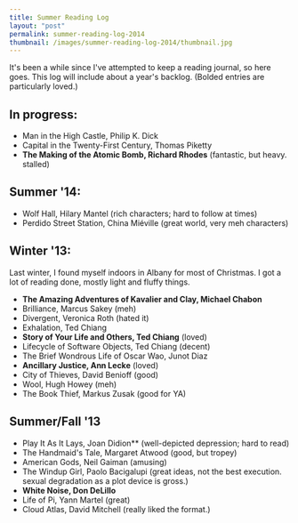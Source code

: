 ```yaml
---
title: Summer Reading Log
layout: "post"
permalink: summer-reading-log-2014
thumbnail: /images/summer-reading-log-2014/thumbnail.jpg
---
```


It's been a while since I've attempted to keep a reading journal, so here goes.
This log will include about a year's backlog. (Bolded entries are particularly
loved.)

## In progress:

- Man in the High Castle, Philip K. Dick
- Capital in the Twenty-First Century, Thomas Piketty
- **The Making of the Atomic Bomb, Richard Rhodes** (fantastic, but heavy. stalled)

## Summer '14:

- Wolf Hall, Hilary Mantel (rich characters; hard to follow at times)
- Perdido Street Station, China Miéville (great world, very meh characters)

## Winter '13:

Last winter, I found myself indoors in Albany for most of Christmas. I got a lot
of reading done, mostly light and fluffy things.

- **The Amazing Adventures of Kavalier and Clay, Michael Chabon**
- Brilliance, Marcus Sakey (meh)
- Divergent, Veronica Roth (hated it)
- Exhalation, Ted Chiang
- **Story of Your Life and Others, Ted Chiang** (loved)
- Lifecycle of Software Objects, Ted Chiang (decent)
- The Brief Wondrous Life of Oscar Wao, Junot Diaz
- **Ancillary Justice, Ann Lecke** (loved)
- City of Thieves, David Benioff (good)
- Wool, Hugh Howey (meh)
- The Book Thief, Markus Zusak (good for YA)

## Summer/Fall '13
- Play It As It Lays, Joan Didion** (well-depicted depression; hard to read)
- The Handmaid's Tale, Margaret Atwood (good, but tropey)
- American Gods, Neil Gaiman (amusing)
- The Windup Girl, Paolo Bacigalupi (great ideas, not the best execution.
sexual degradation as a plot device is gross.)
- **White Noise, Don DeLillo**
- Life of Pi, Yann Martel (great)
- Cloud Atlas, David Mitchell (really liked the format.)
